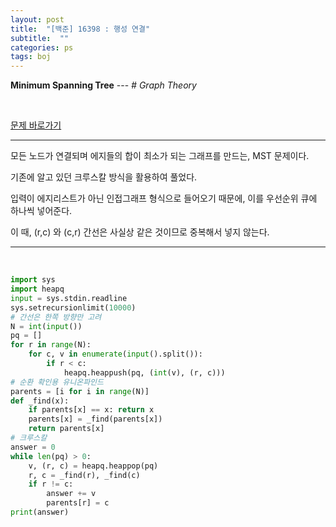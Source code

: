 ```yaml
---
layout: post
title:  "[백준] 16398 : 행성 연결"
subtitle:  ""
categories: ps
tags: boj
---
```


**Minimum Spanning Tree** --- *# Graph Theory*

<br>

[문제 바로가기](https://www.acmicpc.net/problem/16398)

---

모든 노드가 연결되며 에지들의 합이 최소가 되는 그래프를 만드는, MST 문제이다.

기존에 알고 있던 크루스칼 방식을 활용하여 풀었다.

입력이 에지리스트가 아닌 인접그래프 형식으로 들어오기 때문에, 이를 우선순위 큐에 하나씩 넣어준다.

이 때, (r,c) 와 (c,r) 간선은 사실상 같은 것이므로 중복해서 넣지 않는다.

---
<br>

```python
import sys
import heapq
input = sys.stdin.readline
sys.setrecursionlimit(10000)
# 간선은 한쪽 방향만 고려
N = int(input())
pq = []
for r in range(N):
    for c, v in enumerate(input().split()):
        if r < c:
            heapq.heappush(pq, (int(v), (r, c)))
# 순환 확인용 유니온파인드
parents = [i for i in range(N)]
def _find(x):
    if parents[x] == x: return x
    parents[x] = _find(parents[x])
    return parents[x]
# 크루스칼
answer = 0
while len(pq) > 0:
    v, (r, c) = heapq.heappop(pq)
    r, c = _find(r), _find(c)
    if r != c:
        answer += v
        parents[r] = c
print(answer)
```
